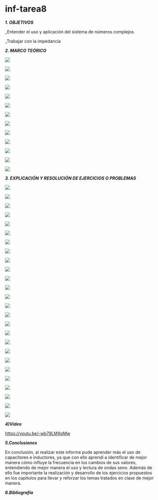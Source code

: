 # inf-tarea8
***1. OBJETIVOS***

_Entender el uso y aplicación del sistema de números complejos

_Trabajar con la impedancia


***2. MARCO TEÓRICO*** 

![](https://github.com/smvaca2/inf-tarea8/blob/dafa974c8ffc8d7905696f0b39dabff37f83a703/1.PNG)

![](https://github.com/smvaca2/inf-tarea8/blob/dafa974c8ffc8d7905696f0b39dabff37f83a703/2.PNG)

![](https://github.com/smvaca2/inf-tarea8/blob/dafa974c8ffc8d7905696f0b39dabff37f83a703/3.PNG)

![](https://github.com/smvaca2/inf-tarea8/blob/dafa974c8ffc8d7905696f0b39dabff37f83a703/4.PNG)

![](https://github.com/smvaca2/inf-tarea8/blob/dafa974c8ffc8d7905696f0b39dabff37f83a703/5.PNG)

![](https://github.com/smvaca2/inf-tarea8/blob/dafa974c8ffc8d7905696f0b39dabff37f83a703/6.PNG)

![](https://github.com/smvaca2/inf-tarea8/blob/dafa974c8ffc8d7905696f0b39dabff37f83a703/7.PNG)

![](https://github.com/smvaca2/inf-tarea8/blob/dafa974c8ffc8d7905696f0b39dabff37f83a703/8.PNG)

![](https://github.com/smvaca2/inf-tarea8/blob/dafa974c8ffc8d7905696f0b39dabff37f83a703/9.PNG)

![](https://github.com/smvaca2/inf-tarea8/blob/dafa974c8ffc8d7905696f0b39dabff37f83a703/10.PNG)

![](https://github.com/smvaca2/inf-tarea8/blob/dafa974c8ffc8d7905696f0b39dabff37f83a703/11.PNG)

![](https://github.com/smvaca2/inf-tarea8/blob/dafa974c8ffc8d7905696f0b39dabff37f83a703/12.PNG)

![](https://github.com/smvaca2/inf-tarea8/blob/dafa974c8ffc8d7905696f0b39dabff37f83a703/13.PNG)

***3. EXPLICACIÓN Y RESOLUCIÓN DE EJERCICIOS O PROBLEMAS***

![](https://github.com/smvaca2/inf-tarea8/blob/7530b917fb18fa5a699c51a84b48284ba869dfeb/a.PNG)

![](https://github.com/smvaca2/inf-tarea8/blob/7530b917fb18fa5a699c51a84b48284ba869dfeb/b.PNG)

![](https://github.com/smvaca2/inf-tarea8/blob/7530b917fb18fa5a699c51a84b48284ba869dfeb/c.PNG)

![](https://github.com/smvaca2/inf-tarea8/blob/7530b917fb18fa5a699c51a84b48284ba869dfeb/d.PNG)

![](https://github.com/smvaca2/inf-tarea8/blob/7530b917fb18fa5a699c51a84b48284ba869dfeb/e.PNG)

![](https://github.com/smvaca2/inf-tarea8/blob/7530b917fb18fa5a699c51a84b48284ba869dfeb/f.PNG)

![](https://github.com/smvaca2/inf-tarea8/blob/7530b917fb18fa5a699c51a84b48284ba869dfeb/g.PNG)

![](https://github.com/smvaca2/inf-tarea8/blob/7530b917fb18fa5a699c51a84b48284ba869dfeb/h.PNG)

![](https://github.com/smvaca2/inf-tarea8/blob/7530b917fb18fa5a699c51a84b48284ba869dfeb/i.PNG)

![](https://github.com/smvaca2/inf-tarea8/blob/7530b917fb18fa5a699c51a84b48284ba869dfeb/j.PNG)

![](https://github.com/smvaca2/inf-tarea8/blob/7530b917fb18fa5a699c51a84b48284ba869dfeb/k.PNG)

![](https://github.com/smvaca2/inf-tarea8/blob/7530b917fb18fa5a699c51a84b48284ba869dfeb/m.PNG)

![](https://github.com/smvaca2/inf-tarea8/blob/7530b917fb18fa5a699c51a84b48284ba869dfeb/n.PNG)

![](https://github.com/smvaca2/inf-tarea8/blob/7530b917fb18fa5a699c51a84b48284ba869dfeb/o.PNG)

![](https://github.com/smvaca2/inf-tarea8/blob/7530b917fb18fa5a699c51a84b48284ba869dfeb/p.PNG)

![](https://github.com/smvaca2/inf-tarea8/blob/7530b917fb18fa5a699c51a84b48284ba869dfeb/q.PNG)

![](https://github.com/smvaca2/inf-tarea8/blob/7530b917fb18fa5a699c51a84b48284ba869dfeb/r.PNG)

![](https://github.com/smvaca2/inf-tarea8/blob/7530b917fb18fa5a699c51a84b48284ba869dfeb/s.PNG)

![](https://github.com/smvaca2/inf-tarea8/blob/7530b917fb18fa5a699c51a84b48284ba869dfeb/t.PNG)

![](https://github.com/smvaca2/inf-tarea8/blob/7530b917fb18fa5a699c51a84b48284ba869dfeb/u.PNG)

![](https://github.com/smvaca2/inf-tarea8/blob/7530b917fb18fa5a699c51a84b48284ba869dfeb/v.PNG)

![](https://github.com/smvaca2/inf-tarea8/blob/7530b917fb18fa5a699c51a84b48284ba869dfeb/x.PNG)

![](https://github.com/smvaca2/inf-tarea8/blob/7530b917fb18fa5a699c51a84b48284ba869dfeb/y.PNG)

![](https://github.com/smvaca2/inf-tarea8/blob/7530b917fb18fa5a699c51a84b48284ba869dfeb/z.PNG)

![](https://github.com/smvaca2/inf-tarea8/blob/7530b917fb18fa5a699c51a84b48284ba869dfeb/z1.PNG)

![](https://github.com/smvaca2/inf-tarea8/blob/7530b917fb18fa5a699c51a84b48284ba869dfeb/z2.PNG)

***4)Video***

https://youtu.be/-wb79LMXqMw

***5.Conclusiones***

En conclusión, al realizar este informe pude aprender más el uso de capacitores e inductores, ya que con ello aprendí a identificar de mejor manera cómo influye la frecuencia en los cambios de sus valores, entendiendo de mejor manera el uso y lectura de ondas seno. Además de ello fue importante la realización y desarrollo de los ejercicios propuestos en los capitulos para llevar y reforzar los temas tratados en clase de mejor manera.

***6.Bibliografía***
